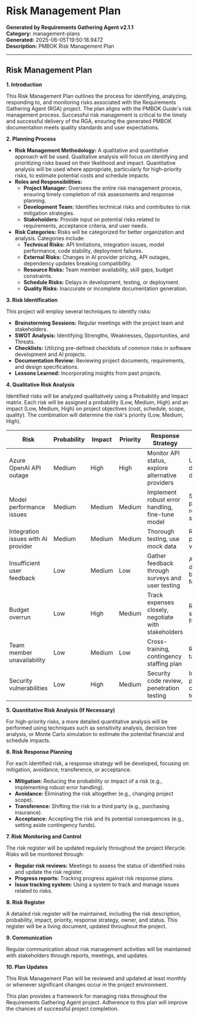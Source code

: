 # Risk Management Plan

**Generated by Requirements Gathering Agent v2.1.1**  
**Category:** management-plans  
**Generated:** 2025-06-05T19:50:18.947Z  
**Description:** PMBOK Risk Management Plan

---

## Risk Management Plan

**1. Introduction**

This Risk Management Plan outlines the process for identifying, analyzing, responding to, and monitoring risks associated with the Requirements Gathering Agent (RGA) project.  The plan aligns with the PMBOK Guide's risk management process.  Successful risk management is critical to the timely and successful delivery of the RGA, ensuring the generated PMBOK documentation meets quality standards and user expectations.

**2. Planning Process**

* **Risk Management Methodology:**  A qualitative and quantitative approach will be used. Qualitative analysis will focus on identifying and prioritizing risks based on their likelihood and impact. Quantitative analysis will be used where appropriate, particularly for high-priority risks, to estimate potential costs and schedule impacts.
* **Roles and Responsibilities:**
    * **Project Manager:** Oversees the entire risk management process, ensuring timely completion of risk assessments and response planning.
    * **Development Team:** Identifies technical risks and contributes to risk mitigation strategies.
    * **Stakeholders:** Provide input on potential risks related to requirements, acceptance criteria, and user needs.
* **Risk Categories:** Risks will be categorized for better organization and analysis.  Categories include:
    * **Technical Risks:** API limitations, integration issues, model performance, code stability, deployment failures.
    * **External Risks:** Changes in AI provider pricing, API outages, dependency updates breaking compatibility.
    * **Resource Risks:** Team member availability, skill gaps, budget constraints.
    * **Schedule Risks:** Delays in development, testing, or deployment.
    * **Quality Risks:** Inaccurate or incomplete documentation generation.


**3. Risk Identification**

This project will employ several techniques to identify risks:

* **Brainstorming Sessions:**  Regular meetings with the project team and stakeholders.
* **SWOT Analysis:** Identifying Strengths, Weaknesses, Opportunities, and Threats.
* **Checklists:** Utilizing pre-defined checklists of common risks in software development and AI projects.
* **Documentation Review:** Reviewing project documents, requirements, and design specifications.
* **Lessons Learned:** Incorporating insights from past projects.

**4. Qualitative Risk Analysis**

Identified risks will be analyzed qualitatively using a Probability and Impact matrix.  Each risk will be assigned a probability (Low, Medium, High) and an impact (Low, Medium, High) on project objectives (cost, schedule, scope, quality). The combination will determine the risk's priority (Low, Medium, High).

| Risk                                 | Probability | Impact    | Priority | Response Strategy | Contingency Plan        |
|--------------------------------------|-------------|-----------|----------|--------------------|-------------------------|
| Azure OpenAI API outage              | Medium       | High      | High      | Monitor API status, explore alternative providers | Use cached data, delay deployment |
| Model performance issues             | Medium       | Medium    | Medium    | Implement robust error handling, fine-tune model | Simplify model prompts, reduce output scope |
| Integration issues with AI provider   | Medium       | Medium    | Medium    | Thorough testing, use mock data | Rollback to previous version |
| Insufficient user feedback          | Low         | Medium    | Low       | Gather feedback through surveys and user testing | Adjust documentation based on feedback |
| Budget overrun                       | Low         | High      | Medium    | Track expenses closely, negotiate with stakeholders | Reduce scope, seek additional funding |
| Team member unavailability           | Low         | Medium    | Low       | Cross-training, contingency staffing plan | Re-prioritize tasks |
| Security vulnerabilities              | Low         | High      | Medium    | Security code review, penetration testing | Immediate patching, communication to users |


**5. Quantitative Risk Analysis (If Necessary)**

For high-priority risks, a more detailed quantitative analysis will be performed using techniques such as sensitivity analysis, decision tree analysis, or Monte Carlo simulation to estimate the potential financial and schedule impacts.

**6. Risk Response Planning**

For each identified risk, a response strategy will be developed, focusing on mitigation, avoidance, transference, or acceptance.

* **Mitigation:**  Reducing the probability or impact of a risk (e.g., implementing robust error handling).
* **Avoidance:** Eliminating the risk altogether (e.g., changing project scope).
* **Transference:** Shifting the risk to a third party (e.g., purchasing insurance).
* **Acceptance:** Accepting the risk and its potential consequences (e.g., setting aside contingency funds).


**7. Risk Monitoring and Control**

The risk register will be updated regularly throughout the project lifecycle.  Risks will be monitored through:

* **Regular risk reviews:**  Meetings to assess the status of identified risks and update the risk register.
* **Progress reports:** Tracking progress against risk response plans.
* **Issue tracking system:**  Using a system to track and manage issues related to risks.

**8. Risk Register**

A detailed risk register will be maintained, including the risk description, probability, impact, priority, response strategy, owner, and status.  This register will be a living document, updated throughout the project.


**9. Communication**

Regular communication about risk management activities will be maintained with stakeholders through reports, meetings, and updates.

**10. Plan Updates**

This Risk Management Plan will be reviewed and updated at least monthly or whenever significant changes occur in the project environment.


This plan provides a framework for managing risks throughout the Requirements Gathering Agent project.  Adherence to this plan will improve the chances of successful project completion.
